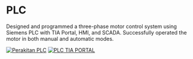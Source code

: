 # PLC
Designed and programmed a three-phase motor control system using Siemens PLC with TIA Portal, HMI, and SCADA. Successfully operated the motor in both manual and automatic modes.

[![Perakitan PLC](https://drive.google.com/uc?id=1YTXIpBPFS17gDdLN3wvtq82y89wGksHI)](https://drive.google.com/file/d/1YTXIpBPFS17gDdLN3wvtq82y89wGksHI/view?usp=drive_link)
[![PLC TIA PORTAL](https://img.youtube.com/vi/xlNknAVFuZA/0.jpg)](https://youtu.be/xlNknAVFuZA)



